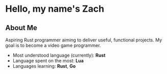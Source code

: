 # Hello, my name's Zach

## About Me
Aspiring Rust programmer aiming to deliver useful, functional projects. My goal is to become a video game programmer.
* Most understood language (currently): **Rust**
* Language spent on the most: **Lua**
* Languages learning: **Rust**, **Go**

<!--
**ZachyonDan/ZachyonDan** is a ✨ _special_ ✨ repository because its `README.md` (this file) appears on your GitHub profile.

Here are some ideas to get you started:

- 🔭 I’m currently working on ...
- 🌱 I’m currently learning ...
- 👯 I’m looking to collaborate on ...
- 🤔 I’m looking for help with ...
- 💬 Ask me about ...
- 📫 How to reach me: ...
- 😄 Pronouns: ...
- ⚡ Fun fact: ...
-->
